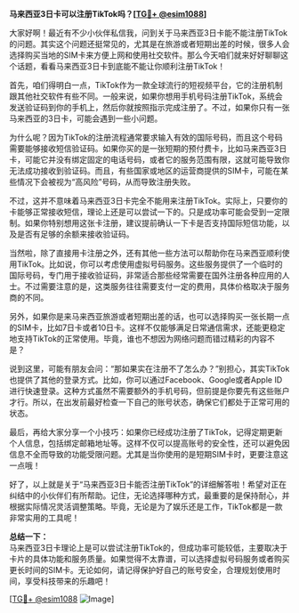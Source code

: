 **马来西亚3日卡可以注册TikTok吗？[[TG💪+ @esim1088](https://t.me/s/esim1088)]**

大家好啊！最近有不少小伙伴私信我，问到关于马来西亚3日卡能不能注册TikTok的问题。其实这个问题还挺常见的，尤其是在旅游或者短期出差的时候，很多人会选择购买当地的SIM卡来方便上网和使用社交软件。那么今天咱们就来好好聊聊这个话题，看看马来西亚3日卡到底能不能让你顺利注册TikTok！

首先，咱们得明白一点，TikTok作为一款全球流行的短视频平台，它的注册机制跟其他社交软件有些不同。一般来说，如果你想用手机号码注册TikTok，系统会发送验证码到你的手机上，然后你就按照指示完成注册了。不过，如果你只有一张马来西亚的3日卡，可能会遇到一些小问题。

为什么呢？因为TikTok的注册流程通常要求输入有效的国际号码，而且这个号码需要能够接收短信验证码。如果你买的是一张短期的预付费卡，比如马来西亚3日卡，可能它并没有绑定固定的电话号码，或者它的服务范围有限，这就可能导致你无法成功接收到验证码。而且，有些国家或地区的运营商提供的SIM卡，可能在某些情况下会被视为“高风险”号码，从而导致注册失败。

不过，这并不意味着马来西亚3日卡完全不能用来注册TikTok。实际上，只要你的卡能够正常接收短信，理论上还是可以尝试一下的。只是成功率可能会受到一定限制。如果你特别想用这张卡注册，建议提前确认一下卡是否支持国际短信功能，以及是否有足够的余额来接收验证码。

当然啦，除了直接用卡注册之外，还有其他一些方法可以帮助你在马来西亚顺利使用TikTok。比如说，你可以考虑使用虚拟号码服务。这些服务提供了一个临时的国际号码，专门用于接收验证码，非常适合那些经常需要在国外注册各种应用的人士。不过需要注意的是，这类服务往往需要支付一定的费用，具体价格取决于服务商的不同。

另外，如果你是来马来西亚旅游或者短期出差的话，也可以选择购买一张长期一点的SIM卡，比如7日卡或者10日卡。这样不仅能够满足日常通信需求，还能更稳定地支持TikTok的正常使用。毕竟，谁也不想因为网络问题而错过精彩的内容不是？

说到这里，可能有朋友会问：“那如果实在注册不了怎么办？”别担心，其实TikTok也提供了其他的登录方式。比如，你可以通过Facebook、Google或者Apple ID进行快速登录。这种方式虽然不需要额外的手机号码，但前提是你要先有这些账户才行。所以，在出发前最好检查一下自己的账号状态，确保它们都处于正常可用的状态。

最后，再给大家分享一个小技巧：如果你已经成功注册了TikTok，记得定期更新个人信息，包括绑定邮箱地址等。这样不仅可以提高账号的安全性，还可以避免因信息不全而导致的功能受限问题。尤其是当你使用的是短期SIM卡时，更要注意这一点哦！

好了，以上就是关于“马来西亚3日卡能否注册TikTok”的详细解答啦！希望对正在纠结中的小伙伴们有所帮助。记住，无论选择哪种方式，最重要的是保持耐心，并根据实际情况灵活调整策略。毕竟，无论是为了娱乐还是工作，TikTok都是一款非常实用的工具呢！

**总结一下：**  
马来西亚3日卡理论上是可以尝试注册TikTok的，但成功率可能较低，主要取决于卡片的具体功能和服务质量。如果觉得不太靠谱，可以选择虚拟号码服务或者购买更长时间的SIM卡。无论如何，请记得保护好自己的账号安全，合理规划使用时间，享受科技带来的乐趣吧！

[[TG💪+ @esim1088](https://t.me/s/esim1088) ![Image](https://i.postimg.cc/4NQfJmqS/Snipaste-2025-05-13-00-14-12.png)]